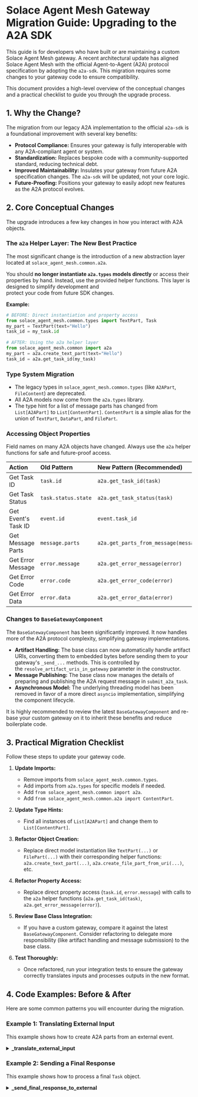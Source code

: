 # Solace Agent Mesh Gateway Migration Guide: Upgrading to the A2A SDK                                                                                                                                                   
                                                                                                                                                                                                          
This guide is for developers who have built or are maintaining a custom Solace Agent Mesh gateway. A recent architectural update has aligned Solace Agent Mesh with the official Agent-to-Agent (A2A) protocol    
specification by adopting the `a2a-sdk`. This migration requires some changes to your gateway code to ensure compatibility.                                                                               
                                                                                                                                                                                                          
This document provides a high-level overview of the conceptual changes and a practical checklist to guide you through the upgrade process.                                                                
                                                                                                                                                                                                          
## 1. Why the Change?                                                                                                                                                                                     
                                                                                                                                                                                                          
The migration from our legacy A2A implementation to the official `a2a-sdk` is a foundational improvement with several key benefits:                                                                       
                                                                                                                                                                                                          
*   **Protocol Compliance:** Ensures your gateway is fully interoperable with any A2A-compliant agent or system.                                                                                          
*   **Standardization:** Replaces bespoke code with a community-supported standard, reducing technical debt.                                                                                              
*   **Improved Maintainability:** Insulates your gateway from future A2A specification changes. The `a2a-sdk` will be updated, not your core logic.                                                       
*   **Future-Proofing:** Positions your gateway to easily adopt new features as the A2A protocol evolves.                                                                                                 
                                                                                                                                                                                                          
## 2. Core Conceptual Changes                                                                                                                                                                             
                                                                                                                                                                                                          
The upgrade introduces a few key changes in how you interact with A2A objects.                                                                                                                            
                                                                                                                                                                                                          
### The `a2a` Helper Layer: The New Best Practice                                                                                                                                                         
                                                                                                                                                                                                          
The most significant change is the introduction of a new abstraction layer located at `solace_agent_mesh.common.a2a`.                                                                                     
                                                                                                                                                                                                          
You should **no longer instantiate `a2a.types` models directly** or access their properties by hand. Instead, use the provided helper functions. This layer is designed to simplify development and       
protect your code from future SDK changes.                                                                                                                                                                
                                                                                                                                                                                                          
**Example:**                                                                                                                                                                                              
                                                                                                                                                                                                          
```python                                                                                                                                                                                                 
# BEFORE: Direct instantiation and property access                                                                                                                                                        
from solace_agent_mesh.common.types import TextPart, Task                                                                                                                                                 
my_part = TextPart(text="Hello")                                                                                                                                                                          
task_id = my_task.id                                                                                                                                                                                      
                                                                                                                                                                                                          
# AFTER: Using the a2a helper layer                                                                                                                                                                       
from solace_agent_mesh.common import a2a                                                                                                                                                                  
my_part = a2a.create_text_part(text="Hello")                                                                                                                                                              
task_id = a2a.get_task_id(my_task)                                                                                                                                                                        
```                                                                                                                                                                                                       
                                                                                                                                                                                                          
### Type System Migration                                                                                                                                                                                 
                                                                                                                                                                                                          
*   The legacy types in `solace_agent_mesh.common.types` (like `A2APart`, `FileContent`) are deprecated.                                                                                                  
*   All A2A models now come from the `a2a.types` library.                                                                                                                                                 
*   The type hint for a list of message parts has changed from `List[A2APart]` to `List[ContentPart]`. `ContentPart` is a simple alias for the union of `TextPart`, `DataPart`, and `FilePart`.           
                                                                                                                                                                                                          
### Accessing Object Properties                                                                                                                                                                           
                                                                                                                                                                                                          
Field names on many A2A objects have changed. Always use the `a2a` helper functions for safe and future-proof access.                                                                                     
                                                                                                                                                                                                          
| Action | Old Pattern | New Pattern (Recommended) |                                                                                                                                                      
| :--- | :--- | :--- |                                                                                                                                                                                    
| Get Task ID | `task.id` | `a2a.get_task_id(task)` |                                                                                                                                                     
| Get Task Status | `task.status.state` | `a2a.get_task_status(task)` |                                                                                                                                   
| Get Event's Task ID | `event.id` | `event.task_id` |                                                                                                                                                    
| Get Message Parts | `message.parts` | `a2a.get_parts_from_message(message)` |                                                                                                                           
| Get Error Message | `error.message` | `a2a.get_error_message(error)` |                                                                                                                                  
| Get Error Code | `error.code` | `a2a.get_error_code(error)` |                                                                                                                                           
| Get Error Data | `error.data` | `a2a.get_error_data(error)` |                                                                                                                                           
                                                                                                                                                                                                          
### Changes to `BaseGatewayComponent`                                                                                                                                                                     
                                                                                                                                                                                                          
The `BaseGatewayComponent` has been significantly improved. It now handles more of the A2A protocol complexity, simplifying gateway implementations.                                                      
                                                                                                                                                                                                          
*   **Artifact Handling:** The base class can now automatically handle artifact URIs, converting them to embedded bytes before sending them to your gateway's `_send_...` methods. This is controlled by  
the `resolve_artifact_uris_in_gateway` parameter in the constructor.                                                                                                                                      
*   **Message Publishing:** The base class now manages the details of preparing and publishing the A2A request message in `submit_a2a_task`.                                                              
*   **Asynchronous Model:** The underlying threading model has been removed in favor of a more direct `asyncio` implementation, simplifying the component lifecycle.                                      
                                                                                                                                                                                                          
It is highly recommended to review the latest `BaseGatewayComponent` and re-base your custom gateway on it to inherit these benefits and reduce boilerplate code.                                         
                                                                                                                                                                                                          
## 3. Practical Migration Checklist                                                                                                                                                                       
                                                                                                                                                                                                          
Follow these steps to update your gateway code.                                                                                                                                                           
                                                                                                                                                                                                          
1.  **Update Imports:**                                                                                                                                                                                   
    *   Remove imports from `solace_agent_mesh.common.types`.                                                                                                                                             
    *   Add imports from `a2a.types` for specific models if needed.                                                                                                                                       
    *   Add `from solace_agent_mesh.common import a2a`.                                                                                                                                                   
    *   Add `from solace_agent_mesh.common.a2a import ContentPart`.                                                                                                                                       
                                                                                                                                                                                                          
2.  **Update Type Hints:**                                                                                                                                                                                
    *   Find all instances of `List[A2APart]` and change them to `List[ContentPart]`.                                                                                                                     
                                                                                                                                                                                                          
3.  **Refactor Object Creation:**                                                                                                                                                                         
    *   Replace direct model instantiation like `TextPart(...)` or `FilePart(...)` with their corresponding helper functions: `a2a.create_text_part(...)`, `a2a.create_file_part_from_uri(...)`, etc.     
                                                                                                                                                                                                          
4.  **Refactor Property Access:**                                                                                                                                                                         
    *   Replace direct property access (`task.id`, `error.message`) with calls to the `a2a` helper functions (`a2a.get_task_id(task)`, `a2a.get_error_message(error)`).                                   
                                                                                                                                                                                                          
5.  **Review Base Class Integration:**                                                                                                                                                                    
    *   If you have a custom gateway, compare it against the latest `BaseGatewayComponent`. Consider refactoring to delegate more responsibility (like artifact handling and message submission) to the   
base class.                                                                                                                                                                                               
                                                                                                                                                                                                          
6.  **Test Thoroughly:**                                                                                                                                                                                  
    *   Once refactored, run your integration tests to ensure the gateway correctly translates inputs and processes outputs in the new format.                                                            
                                                                                                                                                                                                          
## 4. Code Examples: Before & After                                                                                                                                                                       
                                                                                                                                                                                                          
Here are some common patterns you will encounter during the migration.                                                                                                                                    
                                                                                                                                                                                                          
### Example 1: Translating External Input                                                                                                                                                                 
                                                                                                                                                                                                          
This example shows how to create A2A parts from an external event.                                                                                                                                        
                                                                                                                                                                                                          
<details>                                                                                                                                                                                                 
<summary><strong>_translate_external_input</strong></summary>                                                                                                                                             
                                                                                                                                                                                                          
**Before:**                                                                                                                                                                                               
```python                                                                                                                                                                                                 
from solace_agent_mesh.common.types import Part as A2APart, TextPart, FilePart, FileContent                                                                                                               
                                                                                                                                                                                                          
async def _translate_external_input(self, external_event: Any) -> Tuple[str, List[A2APart], Dict[str, Any]]:                                                                                              
    # ...                                                                                                                                                                                                 
    a2a_parts: List[A2APart] = []                                                                                                                                                                         
                                                                                                                                                                                                          
    # Create a file part with a URI                                                                                                                                                                       
    uri = "artifact://..."                                                                                                                                                                                
    a2a_parts.append(                                                                                                                                                                                     
        FilePart(                                                                                                                                                                                         
            file=FileContent(name="report.pdf", uri=uri)                                                                                                                                                  
        )                                                                                                                                                                                                 
    )                                                                                                                                                                                                     
                                                                                                                                                                                                          
    # Create a text part                                                                                                                                                                                  
    prompt = "Summarize the attached file."                                                                                                                                                               
    a2a_parts.append(TextPart(text=prompt))                                                                                                                                                               
                                                                                                                                                                                                          
    return "summary_agent", a2a_parts, {}                                                                                                                                                                 
```                                                                                                                                                                                                       
                                                                                                                                                                                                          
**After:**                                                                                                                                                                                                
```python                                                                                                                                                                                                 
from solace_agent_mesh.common import a2a                                                                                                                                                                  
from solace_agent_mesh.common.a2a import ContentPart                                                                                                                                                      
                                                                                                                                                                                                          
async def _translate_external_input(self, external_event: Any) -> Tuple[str, List[ContentPart], Dict[str, Any]]:                                                                                          
    # ...                                                                                                                                                                                                 
    a2a_parts: List[ContentPart] = []                                                                                                                                                                     
                                                                                                                                                                                                          
    # Create a file part with a URI using the helper                                                                                                                                                      
    uri = "artifact://..."                                                                                                                                                                                
    file_part = a2a.create_file_part_from_uri(uri=uri, name="report.pdf")                                                                                                                                 
    a2a_parts.append(file_part)                                                                                                                                                                           
                                                                                                                                                                                                          
    # Create a text part using the helper                                                                                                                                                                 
    prompt = "Summarize the attached file."                                                                                                                                                               
    text_part = a2a.create_text_part(text=prompt)                                                                                                                                                         
    a2a_parts.append(text_part)                                                                                                                                                                           
                                                                                                                                                                                                          
    return "summary_agent", a2a_parts, {}                                                                                                                                                                 
```                                                                                                                                                                                                       
</details>                                                                                                                                                                                                
                                                                                                                                                                                                          
### Example 2: Sending a Final Response                                                                                                                                                                   
                                                                                                                                                                                                          
This example shows how to process a final `Task` object.                                                                                                                                                  
                                                                                                                                                                                                          
<details>                                                                                                                                                                                                 
<summary><strong>_send_final_response_to_external</strong></summary>                                                                                                                                      
                                                                                                                                                                                                          
**Before:**                                                                                                                                                                                               
```python                                                                                                                                                                                                 
from solace_agent_mesh.common.types import Task, TaskState, TextPart                                                                                                                                      
                                                                                                                                                                                                          
async def _send_final_response_to_external(self, context: Dict, task_data: Task) -> None:                                                                                                                 
    task_id = task_data.id                                                                                                                                                                                
    final_status_text = ":checkered_flag: Task complete."                                                                                                                                                 
                                                                                                                                                                                                          
    if task_data.status.state == TaskState.FAILED:                                                                                                                                                        
        error_message_text = ""                                                                                                                                                                           
        if task_data.status.message and task_data.status.message.parts:                                                                                                                                   
            for part in task_data.status.message.parts:                                                                                                                                                   
                if isinstance(part, TextPart):                                                                                                                                                            
                    error_message_text = part.text                                                                                                                                                        
                    break                                                                                                                                                                                 
        final_status_text = f":x: Error: Task failed. {error_message_text}".strip()                                                                                                                       
                                                                                                                                                                                                          
    # ... use final_status_text and task_id                                                                                                                                                               
```                                                                                                                                                                                                       
                                                                                                                                                                                                          
**After:**                                                                                                                                                                                                
```python                                                                                                                                                                                                 
from solace_agent_mesh.common import a2a                                                                                                                                                                  
from a2a.types import Task, TaskState                                                                                                                                                                     
                                                                                                                                                                                                          
async def _send_final_response_to_external(self, context: Dict, task_data: Task) -> None:                                                                                                                 
    # Use helpers to safely access properties                                                                                                                                                             
    task_id = a2a.get_task_id(task_data)                                                                                                                                                                  
    task_status = a2a.get_task_status(task_data)                                                                                                                                                          
                                                                                                                                                                                                          
    final_status_text = ":checkered_flag: Task complete."                                                                                                                                                 
                                                                                                                                                                                                          
    if task_status == TaskState.failed:                                                                                                                                                                   
        error_message_text = ""                                                                                                                                                                           
        if task_data.status and task_data.status.message:                                                                                                                                                 
            # Use helper to extract all text from the message                                                                                                                                             
            error_message_text = a2a.get_text_from_message(task_data.status.message)                                                                                                                      
        final_status_text = f":x: Error: Task failed. {error_message_text}".strip()                                                                                                                       
                                                                                                                                                                                                          
    # ... use final_status_text and task_id                                                                                                                                                               
```                                                                                                                                                                                                       
</details>           
